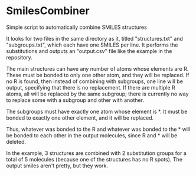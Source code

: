 # SmilesCombiner
Simple script to automatically combine SMILES structures

It looks for two files in the same directory as it, titled "structures.txt" and "subgroups.txt", which each have one SMILES per line. It performs the substitutions and outputs an "output.csv" file like the example in the repository.

The main structures can have any number of atoms whose elements are R. These must be bonded to only one other atom, and they will be replaced. If no R is found, then instead of combining with subgroups, one line will be output, specifying that there is no replacement. If there are multiple R atoms, all will be replaced by the same subgroup; there is currently no way to replace some with a subgroup and other with another.

The subgroups must have exactly one atom whose element is *. It must be bonded to exactly one other element, and it will be replaced.

Thus, whatever was bonded to the R and whatever was bonded to the * will be bonded to each other in the output molecules, since R and * will be deleted.

In the example, 3 structures are combined with 2 substitution groups for a total of 5 molecules (because one of the structures has no R spots). The output smiles aren't pretty, but they work.